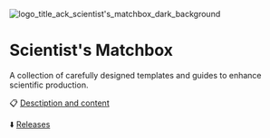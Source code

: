 ![logo_title_ack_scientist's_matchbox_dark_background](https://github.com/user-attachments/assets/520b3631-469f-4f66-9008-82ac0cd86042)

# Scientist's Matchbox
A collection of carefully designed templates and guides to enhance scientific production.

📋 [Desctiption and content](https://www.marco-coraggio.com/scientist-s-matchbox)

⬇️ [Releases](https://github.com/marco-coraggio/scientist-s-matchbox/releases)
